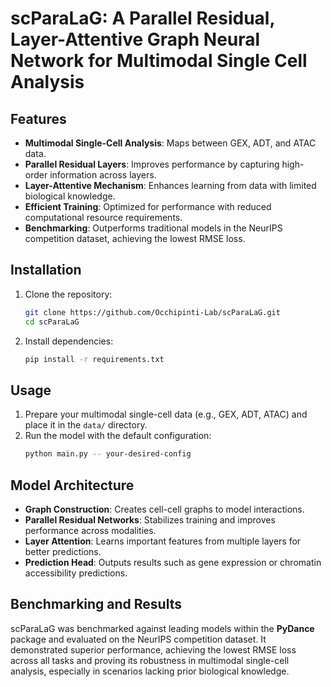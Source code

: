 # scParaLaG: A Parallel Residual, Layer-Attentive Graph Neural Network for Multimodal Single Cell Analysis



## Features

- **Multimodal Single-Cell Analysis**: Maps between GEX, ADT, and ATAC data.
- **Parallel Residual Layers**: Improves performance by capturing high-order information across layers.
- **Layer-Attentive Mechanism**: Enhances learning from data with limited biological knowledge.
- **Efficient Training**: Optimized for performance with reduced computational resource requirements.
- **Benchmarking**: Outperforms traditional models in the NeurIPS competition dataset, achieving the lowest RMSE loss.

## Installation

1. Clone the repository:
    ```bash
    git clone https://github.com/Occhipinti-Lab/scParaLaG.git
    cd scParaLaG
    ```

2. Install dependencies:
    ```bash
    pip install -r requirements.txt
    ```

## Usage

1. Prepare your multimodal single-cell data (e.g., GEX, ADT, ATAC) and place it in the `data/` directory.
2. Run the model with the default configuration:
    ```bash
    python main.py -- your-desired-config
    ```


## Model Architecture

- **Graph Construction**: Creates cell-cell graphs to model interactions.
- **Parallel Residual Networks**: Stabilizes training and improves performance across modalities.
- **Layer Attention**: Learns important features from multiple layers for better predictions.
- **Prediction Head**: Outputs results such as gene expression or chromatin accessibility predictions.

## Benchmarking and Results

scParaLaG was benchmarked against leading models within the **PyDance** package and evaluated on the NeurIPS competition dataset. It demonstrated superior performance, achieving the lowest RMSE loss across all tasks and proving its robustness in multimodal single-cell analysis, especially in scenarios lacking prior biological knowledge.